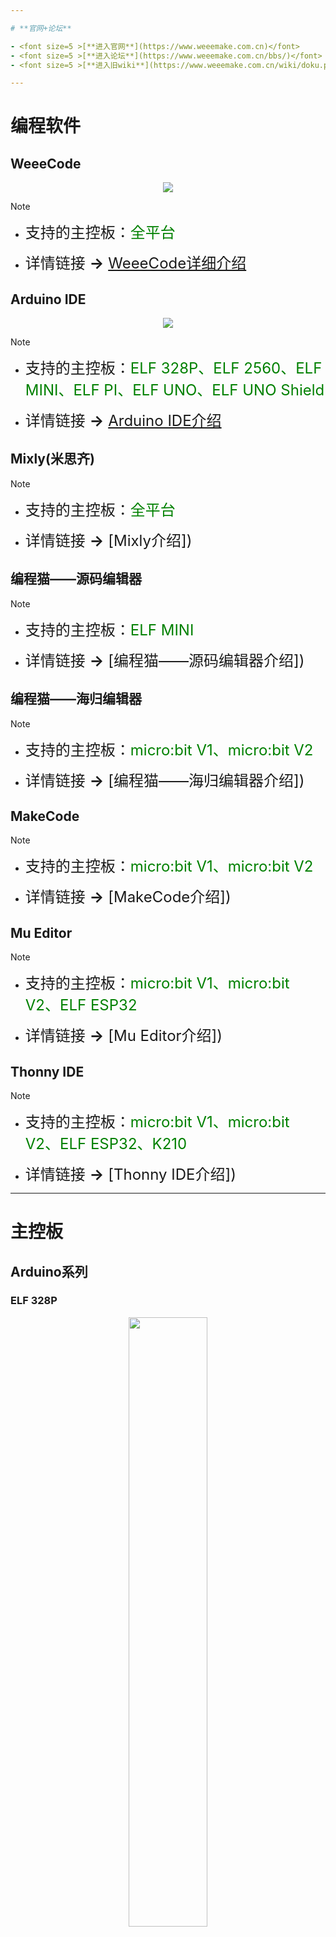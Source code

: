```yaml
---

# **官网+论坛**

- <font size=5 >[**进入官网**](https://www.weeemake.com.cn)</font>
- <font size=5 >[**进入论坛**](https://www.weeemake.com.cn/bbs/)</font>
- <font size=5 >[**进入旧wiki**](https://www.weeemake.com.cn/wiki/doku.php?id=wm_wiki:electronic_module_list)</font>

---
```

# **编程软件**

<!-- tabs:start -->

## **WeeeCode**

<div align=center>
<img src="docs/software_usage/weeecode/weeecode3.png"></img>
</div>

> [!NOTE]
> - <font size=5 >支持的主控板：</font><font size=5 color=green >全平台</font>
>
> - <font size=5 >详情链接 **→** [WeeeCode详细介绍](docs/software_usage/weeecode/weeecode.md)</font>

## **Arduino IDE**

<div align=center>
<img src="docs/software_usage/arduino_ide/arduino_ide.png"></img>
</div>

> [!NOTE]
> - <font size=5 >支持的主控板：</font><font size=5 color=green >ELF 328P、ELF 2560、ELF MINI、ELF PI、ELF UNO、ELF UNO Shield</font>
> 
> - <font size=5 >详情链接 **→** [Arduino IDE介绍]()</font>

## **Mixly(米思齐)**

> [!NOTE]
> - <font size=5 >支持的主控板：</font><font size=5 color=green >全平台</font>
>
> - <font size=5 >详情链接 **→** [Mixly介绍])</font>

## **编程猫——源码编辑器**

> [!NOTE]
> - <font size=5 >支持的主控板：</font><font size=5 color=green >ELF MINI</font>
>
> - <font size=5 >详情链接 **→** [编程猫——源码编辑器介绍])</font>

## **编程猫——海归编辑器**

> [!NOTE]
> - <font size=5 >支持的主控板：</font><font size=5 color=green >micro:bit V1、micro:bit V2</font>
>
> - <font size=5 >详情链接 **→** [编程猫——海归编辑器介绍])</font>

## **MakeCode**

> [!NOTE]
> - <font size=5 >支持的主控板：</font><font size=5 color=green >micro:bit V1、micro:bit V2</font>
>
> - <font size=5 >详情链接 **→** [MakeCode介绍])</font>

## **Mu Editor**

> [!NOTE]
> - <font size=5 >支持的主控板：</font><font size=5 color=green >micro:bit V1、micro:bit V2、ELF ESP32</font>
>
> - <font size=5 >详情链接 **→** [Mu Editor介绍])</font>

## **Thonny IDE**

> [!NOTE]
> - <font size=5 >支持的主控板：</font><font size=5 color=green >micro:bit V1、micro:bit V2、ELF ESP32、K210</font>
>
> - <font size=5 >详情链接 **→** [Thonny IDE介绍])</font>

<!-- tabs:end -->

---
# **主控板**

## **Arduino系列**

<!-- tabs:start -->

### **ELF 328P**

<div align=center>
<img src="docs/electronic_modules/main_control_board/elf_328p/elf_mega_328p.jpg" width="50%">
</div>


> [!NOTE]
>
> - <font size=5 >详情链接 **→** [ELF 328P详细介绍](docs/electronic_modules/main_control_board/elf_328p/elf_328p.md)</font>

### **ELF 2560**

<div align=center>
<img src="docs/electronic_modules/main_control_board/elf_2560/D37DB84E-BDD3-4529-90BE-6D187FC954E2.png">
</div>

> [!NOTE]
> - <font size=5 >详情链接 **→** [ELF 2560详细介绍](docs/electronic_modules/main_control_board/elf_328p/elf_328p.md)</font>



### **ELF MINI V1**

<div align=center>
<img src="docs/electronic_modules/main_control_board/elf_mini/elf_mini_v1.jpg" width="50%">
</div>

> [!NOTE]
> - <font size=5 >详情链接 **→** [ELF Mini V1详细介绍](docs/electronic_modules/main_control_board/elf_328p/elf_328p.md)</font>

### **ELF MINI V2**

<div align=center>
<img src="docs/electronic_modules/main_control_board/elf_mini/elf_mini_v2.png">
</div>

> [!NOTE]
> - <font size=5 >详情链接 **→** [ELF Mini V2详细介绍](docs/electronic_modules/main_control_board/elf_328p/elf_328p.md)</font>

### **ELF MINI V3**

<div align=center>
<img src="docs/electronic_modules/main_control_board/elf_mini/elf_mini_v3.png">
</div>

> [!NOTE]
> - <font size=5 >详情链接 **→** [ELF Mini V3详细介绍](docs/electronic_modules/main_control_board/elf_328p/elf_328p.md)</font>

### **ELF UNO**

<div align=center>
<img src="docs/electronic_modules/main_control_board/elf_uno/elf_uno.jpg" width="50%">
</div>

> [!NOTE]  
>
> - <font size=5 >详情链接 **→** [ELF UNO详细介绍](docs\electronic_modules\main_control_board\elf_uno\elf_uno.md)</font>

### **ELF UNO Shield**

<div align=center>
<img src="docs/electronic_modules/main_control_board/elf_uno_shield/elf_uno_shield.jpg" width="50%">
</div>

> [!NOTE]
>
> - <font size=5 >详情链接 **→** [ELF UNO Shield详细介绍](docs\electronic_modules\main_control_board\elf_uno_shield\elf_uno_shield.md)</font>

<!-- tabs:end -->

## **K210系列**

<!-- tabs:start -->

### **ELF K210**

<div align=center>
<img src="docs/electronic_modules/main_control_board/elf_k210/20220428160124.png" width = 50%>
</div>

> [!NOTE]
> - <font size=5 >详情链接 **→** [ELF K210详细介绍](docs/electronic_modules/main_control_board/elf_k210/elf_k210.md)</font>

<!-- tabs:end -->


## **micro:bit系列**

<!-- tabs:start -->

### **micro:bit v1**

### **micro:bit v2**

### **micro:bit Shield v1**

### **micro:bit Shield v2**

<!-- tabs:end -->

## **ESP32系列**

<!-- tabs:start -->
### **ELF ESP32 Pro**
<div align=center>
<img src="docs/electronic_modules/main_control_board/elf_esp32_pro/IMG_20220630_113447.jpg" width=50%>
</div>

> [!NOTE]
> - <font size=5 >详情链接 **→** [ELF ESP32 Pro详细介绍](docs/electronic_modules/main_control_board/elf_esp32_pro/elf_esp32_pro.md)</font>

### **ELF ESP32**

<div align=center>
<img src="docs/electronic_modules/main_control_board/elf_esp32/elf_esp32.png" width=50%>
</div>

> [!NOTE]
> - <font size=5 >详情链接 **→** [ELF ESP32详细介绍](docs/electronic_modules/main_control_board/elf_esp32/elf_esp32.md)</font>

<!-- tabs:end -->

---

# **电子模块**

<!-- 用于在链接后显示图片 -->

<style>
  li > img {
    display: none;
    position: absolute;
    border: 1px solid black;
    width: 300px;
    box-shadow: black 10px 10px 20px 0px;
   margin-left: 50px;
  } 

  li > font:hover + img {
    display: inline;
  }

</style>

## **RJ11系列**
### **传感类**
<!-- panels:start -->
<!-- div:left-panel -->
- <font size=4>[RGB超声波传感器](docs/electronic_modules/rj11/rgb_ultrasonic_sensor/rgb_ultrasonic_sensor.md)</font><img src="docs/electronic_modules/rj11/rgb_ultrasonic_sensor/rgb_ultrasonic_sensor.png">
- <font size=4>[温湿度传感器](docs/electronic_modules/rj11/temperature_and_humidity/temperature_and_humidity.md)</font><img src="docs/electronic_modules/rj11/temperature_and_humidity/20190515-154203.png">
- <font size=4>[火焰传感器](docs/electronic_modules/rj11/flame_sensor/flame_sensor.md)</font><img src="docs/electronic_modules/rj11/flame_sensor/20220427150517.png">
- <font size=4>[人体红外传感器](docs/electronic_modules/rj11/pir_sensor/pir_sensor.md)</font><img src="docs/electronic_modules/rj11/pir_sensor/20190517-142034.png">
- <font size=4>[单路触摸传感器](docs/electronic_modules/rj11/touch_sensor/touch_sensor.md)</font><img src="docs/electronic_modules/rj11/touch_sensor/20220427151835.png">
- <font size=4>[陀螺仪传感器](docs/electronic_modules/rj11/gyro_sensor/gyro_sensor.md)</font><img src="docs/electronic_modules/rj11/gyro_sensor/20200303-164653.png">
- <font size=4>[雨滴传感器](docs/electronic_modules/rj11/water_sensor/water_sensor.md)</font><img src="docs/electronic_modules/rj11/water_sensor/20220427152025.png">
- <font size=4>[气压传感器](docs/electronic_modules/rj11/barometer_sensor/barometer_sensor.md)</font><img src="docs/electronic_modules/rj11/barometer_sensor/20200313-115217.png">
- <font size=4>[语音识别传感器V1](docs/electronic_modules/rj11/speech_recognition_v1/speech_recognition_v1.md)</font><img src="docs/electronic_modules/rj11/speech_recognition_v1/Picture1.png">
- <font size=4>[语音识别传感器V2](docs/electronic_modules/rj11/speech_recognition_v2/speech_recognition_v2.md)</font><img src="docs/electronic_modules/rj11/speech_recognition_v2/img.png">
- <font size=4>[紫外线传感器](docs/electronic_modules/rj11/uv_sensor/uv_sensor.md)</font>

<!-- div:right-panel -->

- <font size=4>[巡线传感器]()</font><img src="docs/electronic_modules/rj11/linefollower_sensor/20220427145858.png">
- <font size=4>[多路巡线传感器](docs/electronic_modules/rj11/multiple_linefollower/multiple_linefollower.md)</font><img src="docs/electronic_modules/rj11/multiple_linefollower/multiple_linefollower.png">
- <font size=4>[倾斜开关传感器](docs/electronic_modules/rj11/tilt_switch_sensor/tilt_switch_sensor.md)</font><img src="docs/electronic_modules/rj11/tilt_switch_sensor/tilt_switch_sensor.png">
- <font size=4>[可燃气体传感器](docs/electronic_modules/rj11/Gas_Sensor/Gas_Sensor.md)</font>
- <font size=4>[颜色识别传感器](docs/electronic_modules/rj11/color_sensor/color_sensor.md)</font><img src="docs/electronic_modules/rj11/color_sensor/20190803-154047.png">
- <font size=4>[多路触摸传感器](docs/electronic_modules/rj11/funny_touch_sensor/funny_touch_sensor.md)</font><img src="docs/electronic_modules/rj11/funny_touch_sensor/20190803-154059.png">
- <font size=4>[电子指南针传感器](docs/electronic_modules/rj11/compass_sensor/compass_sensor.md)</font><img src="docs/electronic_modules/rj11/compass_sensor/20190511-122900.png">
- <font size=4>[PM2.5传感器](docs/electronic_modules/rj11/pm25_sensor/pm25_sensor.md)</font><img src="docs/electronic_modules/rj11/pm25_sensor/20190803-154125.png">
- <font size=4>[手势识别传感器](docs/electronic_modules/rj11/gesture_sensor/gesture_sensor.md)</font><img src="docs/electronic_modules/rj11/gesture_sensor/20190807-104621.png">
- <font size=4>[图像识别传感器V1](docs/electronic_modules/rj11/imagerecognition_sensor/imagerecognition_sensor.md)</font><img src="docs/electronic_modules/rj11/imagerecognition_sensor/20190803-154149.png">
- <font size=4>[图像识别传感器V2]()</font>

<!-- panels:end -->

### **操控类**
<!-- panels:start -->
<!-- div:left-panel -->

- <font size=4>[4位背光按键模块](docs/electronic_modules/rj11/four_led_button_module/four_led_button_module.md)</font><img src="docs/electronic_modules/rj11/four_led_button_module/20190517-120536.png">
- <font size=4>[旋转电位器模块](docs/electronic_modules/rj11/potentiometer_module/potentiometer_module.md)</font><img src="docs/electronic_modules/rj11/potentiometer_module/20200304-172149.png">
- <font size=4>[限位开关模块](docs/electronic_modules/rj11/switch_module/switch_module.md)</font><img src="docs/electronic_modules/rj11/switch_module/20200313-152430.png">

<!-- div:right-panel -->

- <font size=4>[全向摇杆模块](docs/electronic_modules/rj11/joystick_module/joystick_module.md)</font><img src="docs/electronic_modules/rj11/joystick_module/20200303-171911.png">
- <font size=4>[滑动电位器模块](docs/electronic_modules/rj11/sliding_potentiometer_module/sliding_potentiometer_module.md)</font><img src="docs/electronic_modules/rj11/sliding_potentiometer_module/20200304-164405.png">

<!-- panels:end -->

### **执行类**
<!-- panels:start -->
<!-- div:left-panel -->

- <font size=4>[MP3模块](docs/electronic_modules/rj11/mp3_module/mp3_module.md)</font><img src = "docs/electronic_modules/rj11/mp3_module/20190511-165917.png">
- <font size=4>[继电器模块](docs/electronic_modules/rj11/relay_module/relay_module.md)</font>
- <font size=4>[语音合成模块]()</font>

<!-- div:right-panel -->
- <font size=4>[130直流电机模块](docs/electronic_modules/rj11/130_dc_motor/130_dc_motor.md)</font>
- <font size=4>[雾化器模块](docs/electronic_modules/rj11/atomizer_module/atomizer_module.md)</font>

<!-- panels:end -->

### **显示类**
<!-- panels:start -->
<!-- div:left-panel -->
- <font size=4>[LED面板矩阵屏](docs/electronic_modules/rj11/led_panel_dispaly_module/led_panel_dispaly_module.md)</font><img src="docs/electronic_modules/rj11/led_panel_dispaly_module/F6C90219-0BAE-4368-9348-822CEA7B2EE6.png">
- <font size=4>[0.96寸OLED显示屏](docs/electronic_modules/rj11/oled_display_module/oled_display_module.md)</font><img src="docs/electronic_modules/rj11/oled_display_module/20200316-181627.png">
- <font size=4>[单色LED灯模块](docs/electronic_modules/rj11/single_led_module/single_led_module.md)</font><img src="docs/electronic_modules/rj11/single_led_module/D8A728A7-5F5A-4ee9-AB15-8D259DF300DA.png">

<!-- div:right-panel -->

- <font size=4>[数码管模块](docs/electronic_modules/rj11/four_digital_dispaly_module/four_digital_dispaly_module.md)</font><img src="docs/electronic_modules/rj11/four_digital_dispaly_module/20200306-162304.png">
- <font size=4>[RGB-5模块](docs/electronic_modules/rj11/rgb5_module/rgb5_module.md)</font><img src="docs/electronic_modules/rj11/rgb5_module/F94B2A40-3AC1-4bba-A7B4-C5663B59130F.png">

<!-- panels:end -->

### **通信类**
<!-- panels:start -->
<!-- div:left-panel -->
- <font size=4>[WiFi模块](docs/electronic_modules/rj11/wifi_module/wifi_module.md)</font><img src="docs/electronic_modules/rj11/wifi_module/20190828-160219.png">

<!-- div:right-panel -->

- <font size=4>[智能红外模块](docs/electronic_modules/rj11/smart_ir_module/smart_ir_module.md)</font><img src="docs/electronic_modules/rj11/smart_ir_module/20201103-110603.png">

<!-- panels:end -->

### **转接类**
<!-- panels:start -->
<!-- div:left-panel -->

- <font size=4>[RJ11转插针模块](docs/electronic_modules/rj11/rj11__adapter_module_v1/rj11__adapter_module_v1.md)</font><img src="/docs/electronic_modules/rj11/rj11__adapter_module_v1/20200313-163021.png">

<!-- div:right-panel -->
- <font size=4>[蓝牙转接模块](docs/electronic_modules/rj11/wireless_adapter_module/wireless_adapter_module.md)</font><img src="docs/electronic_modules/rj11/wireless_adapter_module/35D730A2-87CB-49fd-AFA1-4EFEEE388A44.png">

<!-- panels:end -->

### **驱动类**
<!-- panels:start -->
<!-- div:left-panel -->
- <font size=4>[6路舵机驱动模块](docs/electronic_modules/rj11/six_servo_driver_module/six_servo_driver_module.md)</font><img src="docs/electronic_modules/rj11/six_servo_driver_module/six_servo_driver_module.png">
- <font size=4>[无刷电机转接模块](docs/electronic_modules/rj11/brushless_motor_adapter/brushless_motor_adapter.md)</font><img src="docs/electronic_modules/rj11/brushless_motor_adapter/brushless_motor_adapter.png">

<!-- div:right-panel -->
- <font size=4>[大功率编码电机驱动模块](docs/electronic_modules/rj11/36encoder_motor_driver/36encoder_motor_driver.md)</font><img src="docs/electronic_modules/rj11/36encoder_motor_driver/img.png">

<!-- panels:end -->

## **ELF插针类**
<!-- panels:start -->
<!-- div:left-panel -->
- <font size=4>[声音传感器](docs/electronic_modules/elf_dip/sound_sensor/sound_sensor.md)</font><img src="docs/electronic_modules/elf_dip/sound_sensor/F944B39C-1A9A-49ad-811F-AC3EC77A5893.png">
- <font size=4>[红外接收传感器](docs\electronic_modules\elf_dip\ir_sensor\ir_sensor.md)</font>
- <font size=4>[编码电机驱动模块](docs/electronic_modules/elf_dip/encoder_motor_driver/encoder_motor_driver.md)</font><img src="docs/electronic_modules/elf_dip/encoder_motor_driver/2E331FC1-D881-4fe6-A058-9245B08761D0.png">
- <font size=4>[USB HOST模块]()</font>

<!-- div:right-panel -->
- <font size=4>[光线传感器](docs/electronic_modules/elf_dip/light_sensor/light_sensor.md)</font><img src="docs/electronic_modules/elf_dip/light_sensor/EFF2054D-EA63-4842-85EF-59B94EAE5954.png">
- <font size=4>[RGB-8灯环模块](docs/electronic_modules/elf_dip/rgb8_moudle/rgb8_moudle.md)</font><img src="docs/electronic_modules/elf_dip/rgb8_moudle/CECB5A9A-040F-4d6a-88BF-D1A7324754B2.png">
- <font size=4>[步进电机驱动模块](docs\electronic_modules\elf_dip\stepper_motor_driver\stepper_motor_driver.md)</font>
- <font size=4>[Adapter模块](docs/electronic_modules/elf_dip/adapter_module/adapter_module.md)</font><img src="docs/electronic_modules/elf_dip/adapter_module/20200312-161105.png">

<!-- panels:end -->

## **电机/舵机**
<!-- panels:start -->
<!-- div:left-panel -->
- <font size=4>[TT直流电机](docs/electronic_modules/motor/tt_dc_motor/tt_dc_motor.md)</font><img src="docs/electronic_modules/motor/tt_dc_motor/20200310-151819.png">
- <font size=4>[25MM直流电机](docs/electronic_modules/motor/25mm_dc_motor/25mm_dc_motor.md)</font><img src="docs/electronic_modules/motor/25mm_dc_motor/20200310-161048.png">
- <font size=4>[MG995舵机](docs/electronic_modules/motor/mg995_sovor/mg995_sovor.md)</font><img src="docs/electronic_modules/motor/mg995_sovor/20200306-182622.png">

<!-- div:right-panel -->
- <font size=4>[42步进电机](docs/electronic_modules/motor/42_stepper_motor/42_stepper_motor.md)</font><img src="docs/electronic_modules/motor/42_stepper_motor/20200309-120839.png">
- <font size=4>[25MM编码电机](docs/electronic_modules/motor/25mm_encoder_motor/25mm_encoder_motor.md)</font><img src="docs/electronic_modules/motor/25mm_encoder_motor/20200306-182602.png">
- <font size=4>[9克舵机](docs/electronic_modules/motor/9g_sovor/9g_sovor.md)</font><img src="docs/electronic_modules/motor/9g_sovor/20200306-182617.png">

<!-- panels:end -->

## **KF2510系列**

<!-- panels:start -->
<!-- div:left-panel -->
- <font size=4>[声音传感器](docs/electronic_modules/kf2510/sound_sensor/sound_sensor.md)</font><img src="docs/electronic_modules/kf2510/sound_sensor/sound_sensor.png">
- <font size=4>[红外接收传感器](docs/electronic_modules/kf2510/ir_receiver_sensor/ir_receiver_sensor.md)</font><img src="docs/electronic_modules/kf2510/ir_receiver_sensor/IR_Receiver_Sensor.png">
- <font size=4>[LM35温度传感器]()</font>
- <font size=4>[单色LED灯模块]()</font>
- <font size=4>[限位开关模块]()</font>
- <font size=4>[旋转电位器模块]()</font>
- <font size=4>[无源蜂鸣器模块]()</font>
- <font size=4>[MP3模块]()</font>
- <font size=4>[数码管模块]()</font>

<!-- div:right-panel -->
- <font size=4>[光线传感器]()</font>
- <font size=4>[按键模块]()</font>
- <font size=4>[温湿度传感器]()</font>
- <font size=4>[RGB彩灯模块]()</font>
- <font size=4>[全向摇杆模块]()</font>
- <font size=4>[巡线传感器]()</font>
- <font size=4>[有源蜂鸣器模块]()</font>
- <font size=4>[130风扇模块]()</font>
- <font size=4>[无源蜂鸣器模块]()</font>

<!-- panels:end -->

## **其他模块**

<!-- panels:start -->
<!-- div:left-panel -->

- <font size=4>[电源管理模块](docs/electronic_modules/other_modules/power_management_module/power_management_module.md)</font><img src="docs/electronic_modules/other_modules/power_management_module/power_management_module.png">
- <font size=4>[蓝牙适配器(Dongle拔模)](docs/electronic_modules/other_modules/bluetooth_dongle/bluetooth_dongle.md)</font><img src="docs/electronic_modules/other_modules/bluetooth_dongle/CC5F40F1-EF30-4722-9F08-14243374F3FE.png">

<!-- div:right-panel -->

- <font size=4>[蓝牙模块](docs/electronic_modules/other_modules/bluetooth_module/bluetooth_module.md)</font><img src="docs/electronic_modules/other_modules/bluetooth_module/Picture1.jpg">
- <font size=4>[蓝牙手柄](docs/electronic_modules/other_modules/bluetooth_controller/bluetooth_controller.md)</font><img src="docs/electronic_modules/other_modules/bluetooth_controller/20190807-160117.png">

<!-- panels:end -->

---

# **机器人套件**

## **STEAM教育套件**

<!-- panels:start -->
<!-- div:left-panel -->

- <font size=4>[WeeeBot mini酷跑侠](https://www.weeemake.com.cn/weeebot-mini/)</font>
- <font size=4>[WeeeBot mini教育版](https://www.weeemake.com.cn/weeebot-mini-edu/)</font>
- <font size=4>[WeeeBot 巡线侠](https://www.weeemake.com.cn/weeebot/)</font>
- <font size=4>[WeeeBot Jeep](https://www.weeemake.com.cn/weeebot-jeep/)</font>

<!-- div:right-panel -->
- <font size=4>[6合1探索者机器人](https://www.weeemake.com.cn/weeebot-evolution/)</font>
- <font size=4>[12合1机器人风暴](https://www.weeemake.com.cn/12-in-1-robotstorm/)</font>
- <font size=4>[智能家居小电子套装](https://www.weeemake.com.cn/home-inventor-kit/)</font>
- <font size=4>[科学高级套件](https://www.weeemake.com.cn/science-kit/)</font>

<!-- panels:end -->

## **课后服务解决方案**

<!-- panels:start -->
<!-- div:left-panel -->
- <font size=4>[百变创意机械套装](https://www.weeemake.com.cn/variety-of-creative-machinery-kit/)</font>
- <font size=4>[趣味火星探险套件](https://www.weeemake.com.cn/mars-rover-kit/)</font>
- <font size=4>[Python编程学习套装](https://www.weeemake.com.cn/python-educational-robot-kit/)</font>

<!-- div:right-panel -->
- <font size=4>[全国青少年机器人等级考试一二级](https://www.weeemake.com.cn/youth-level-test-1-2/)</font>
- <font size=4>[全国青少年机器人等级考试三四级](https://www.weeemake.com.cn/youth-level-test-3-4/)</font>
- <font size=4>[AI机器学习初级套件](https://www.weeemake.com.cn/ai-machine-learning-educational-starter-kit/)</font>

<!-- panels:end -->

## **其他趣味套件**

<!-- panels:start -->
<!-- div:left-panel -->
- <font size=4>[气象站小套件](docs/robot_kits/Weather_Kit/Weather_Kit.md)</font><img src="docs/robot_kits/Weather_Kit/15EDD794-1AFA-4fe2-B71C-94AACE20E47D.png">

<!-- div:right-panel -->

<!-- panels:end -->

